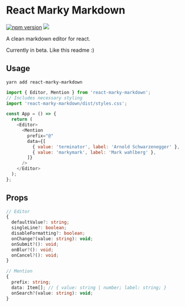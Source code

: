 # React Marky Markdown
[![npm version](https://badge.fury.io/js/react-marky-markdown.svg)](https://badge.fury.io/js/react-marky-markdown) 
![](https://github.com/danielbrodin/react-marky-markdown/workflows/Test/badge.svg)

A clean markdown editor for react.

Currently in beta. Like this readme :)

## Usage

`yarn add react-marky-markdown`

```js
import { Editor, Mention } from 'react-marky-markdown';
// Includes necessary styling
import 'react-marky-markdown/dist/styles.css';

const App = () => {
  return (
    <Editor>
      <Mention
        prefix="@"
        data={[
          { value: 'terminator', label: 'Arnold Schwarzenegger' },
          { value: 'markymark', label: 'Mark wahlberg' },
        ]}
      />
    </Editor>
  );
};
```

## Props

```ts
// Editor
{
  defaultValue?: string;
  singleLine?: boolean;
  disableFormatting?: boolean;
  onChange?(value: string): void;
  onSubmit?(): void;
  onBlur?(): void;
  onCancel?(): void;
}

// Mention
{
  prefix: string;
  data: Item[]; // { value: string | number; label: string; }
  onSearch?(value: string): void;
}
```
